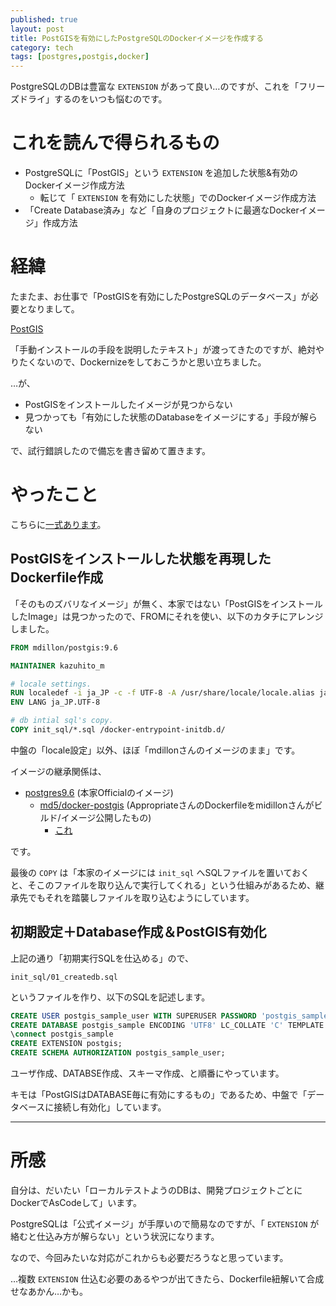 ```yaml
---
published: true
layout: post
title: PostGISを有効にしたPostgreSQLのDockerイメージを作成する
category: tech
tags: [postgres,postgis,docker]
---
```


PostgreSQLのDBは豊富な `EXTENSION` があって良い…のですが、これを「フリーズドライ」するのをいつも悩むのです。

# これを読んで得られるもの

- PostgreSQLに「PostGIS」という `EXTENSION` を追加した状態&有効のDockerイメージ作成方法
  - 転じて「 `EXTENSION` を有効にした状態」でのDockerイメージ作成方法
- 「Create Database済み」など「自身のプロジェクトに最適なDockerイメージ」作成方法

# 経緯

たまたま、お仕事で「PostGISを有効にしたPostgreSQLのデータベース」が必要となりまして。

[PostGIS](https://ja.wikipedia.org/wiki/PostGIS)

「手動インストールの手段を説明したテキスト」が渡ってきたのですが、絶対やりたくないので、Dockernizeをしておこうかと思い立ちました。

…が、

- PostGISをインストールしたイメージが見つからない
- 見つかっても「有効にした状態のDatabaseをイメージにする」手段が解らない

で、試行錯誤したので備忘を書き留めて置きます。

# やったこと

こちらに[一式あります](https://github.com/kazuhito-m/dockers/tree/master/postgres-with-postgis)。

## PostGISをインストールした状態を再現したDockerfile作成

「そのものズバリなイメージ」が無く、本家ではない「PostGISをインストールしたImage」は見つかったので、FROMにそれを使い、以下のカタチにアレンジしました。

```Dockerfile
FROM mdillon/postgis:9.6

MAINTAINER kazuhito_m

# locale settings.
RUN localedef -i ja_JP -c -f UTF-8 -A /usr/share/locale/locale.alias ja_JP.UTF-8
ENV LANG ja_JP.UTF-8

# db intial sql's copy.
COPY init_sql/*.sql /docker-entrypoint-initdb.d/
```

中盤の「locale設定」以外、ほぼ「mdillonさんのイメージのまま」です。

イメージの継承関係は、

- [postgres9.6](https://hub.docker.com/_/postgres/) (本家Officialのイメージ)
  - [md5/docker-postgis](https://github.com/appropriate/docker-postgis) (AppropriateさんのDockerfileをmidillonさんがビルド/イメージ公開したもの)
    - [これ](https://github.com/kazuhito-m/dockers/blob/master/postgres-with-postgis/Dockerfile)

です。

最後の `COPY` は「本家のイメージには `init_sql` へSQLファイルを置いておくと、そこのファイルを取り込んで実行してくれる」という仕組みがあるため、継承先でもそれを踏襲しファイルを取り込むようにしています。

## 初期設定＋Database作成＆PostGIS有効化

上記の通り「初期実行SQLを仕込める」ので、

`init_sql/01_createdb.sql`

というファイルを作り、以下のSQLを記述します。

```sql
CREATE USER postgis_sample_user WITH SUPERUSER PASSWORD 'postgis_sample_user';
CREATE DATABASE postgis_sample ENCODING 'UTF8' LC_COLLATE 'C' TEMPLATE 'template0' OWNER 'postgis_sample_user';
\connect postgis_sample
CREATE EXTENSION postgis;
CREATE SCHEMA AUTHORIZATION postgis_sample_user;
```

ユーザ作成、DATABSE作成、スキーマ作成、と順番にやっています。

キモは「PostGISはDATABASE毎に有効にするもの」であるため、中盤で「データベースに接続し有効化」しています。

---

# 所感

自分は、だいたい「ローカルテストようのDBは、開発プロジェクトごとにDockerでAsCodeして」います。

PostgreSQLは「公式イメージ」が手厚いので簡易なのですが、「 `EXTENSION` が絡むと仕込み方が解らない」という状況になります。

なので、今回みたいな対応がこれからも必要だろうなと思っています。

…複数 `EXTENSION` 仕込む必要のあるやつが出てきたら、Dockerfile紐解いて合成せなあかん…かも。
